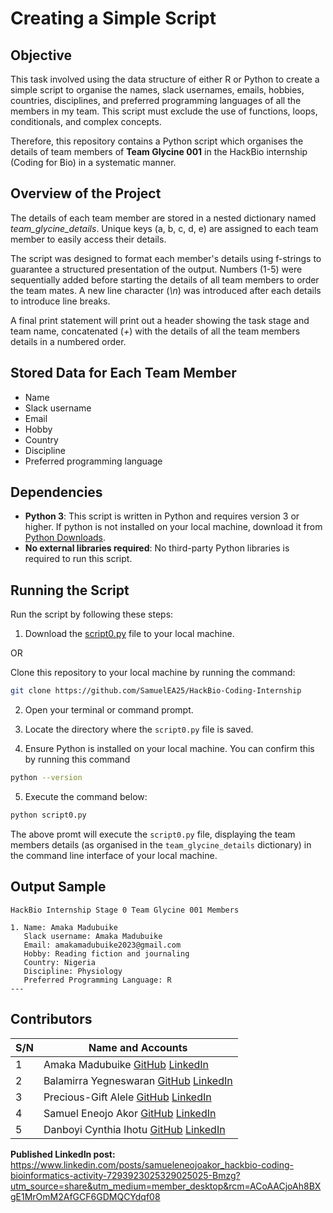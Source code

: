 # Creating a Simple Script
## Objective
This task involved using the data structure of either R or Python to create a simple script to organise the names, slack usernames, emails, hobbies, countries, disciplines, and preferred programming languages of all the members in my team. This script must exclude the use of functions, loops, conditionals, and complex concepts.

Therefore, this repository contains a Python script which organises the details of team members of **Team Glycine 001** in the HackBio internship (Coding for Bio) in a systematic manner.
## Overview of the Project
The details of each team member are stored in a nested dictionary named *team_glycine_details*. Unique keys (a, b, c, d, e) are assigned to each team member to easily access their details. 

The script was designed to format each member's details using f-strings to guarantee a structured presentation of the output. Numbers (1-5) were sequentially added before starting the details of all team members to order the team mates. A new line character (*\n*) was introduced after each details to introduce line breaks. 

A final print statement will print out a header showing the task stage and team name, concatenated (*+*) with the details of all the team members details in a numbered order.
## Stored Data for Each Team Member
- Name
- Slack username
- Email
- Hobby
- Country
- Discipline
- Preferred programming language
## Dependencies
- **Python 3**: This script is written in Python and requires version 3 or higher. If python is not installed on your local machine, download it from [Python Downloads](https://www.python.org/downloads/).
- **No external libraries required**: No third-party Python libraries is required to run this script.
## Running the Script
Run the script by following these steps:

1. Download the [script0.py](https://github.com/SamuelEA25/HackBio-Coding-Internship/blob/main/Stage%200/script0.py) file to your local machine.

OR

Clone this repository to your local machine by running the command:

```bash
git clone https://github.com/SamuelEA25/HackBio-Coding-Internship
```

2. Open your terminal or command prompt.

3. Locate the directory where the `script0.py` file is saved.

4. Ensure Python is installed on your local machine. You can confirm this by running this command

```bash
python --version
```

5. Execute the command below:

```bash
python script0.py
```

The above promt will execute the `script0.py` file, displaying the team members details (as organised in the `team_glycine_details` dictionary) in the command line interface of your local machine.

## Output Sample

```
HackBio Internship Stage 0 Team Glycine 001 Members

1. Name: Amaka Madubuike
   Slack username: Amaka Madubuike
   Email: amakamadubuike2023@gmail.com
   Hobby: Reading fiction and journaling
   Country: Nigeria
   Discipline: Physiology
   Preferred Programming Language: R
---
```

## Contributors
| S/N | Name and Accounts                                                                                                                   |
|-----|-------------------------------------------------------------------------------------------------------------------------------------|
| 1   | Amaka Madubuike  [GitHub](https://github.com/Ace-all)  [LinkedIn](https://www.linkedin.com/in/amaka-madubuike-672370289/)           |
| 2   | Balamirra Yegneswaran  [GitHub](https://github.com/mirra-09)  [LinkedIn](https://www.linkedin.com/in/balamirra/)                    |
| 3   | Precious-Gift Alele  [GitHub](https://github.com/PliciousG)  [LinkedIn](https://www.linkedin.com/in/precious-giftalele/)            |
| 4   | Samuel Eneojo Akor  [GitHub](https://github.com/SamuelEA25)  [LinkedIn](https://www.linkedin.com/in/samueleneojoakor/)              |
| 5   | Danboyi Cynthia Ihotu  [GitHub](https://github.com/Drihotu)  [LinkedIn](https://www.linkedin.com/in/cynthia-danboyi-dvm-1514832b3/) |


**Published LinkedIn post:** https://www.linkedin.com/posts/samueleneojoakor_hackbio-coding-bioinformatics-activity-7293923025329025025-Bmzg?utm_source=share&utm_medium=member_desktop&rcm=ACoAACjoAh8BXgE1MrOmM2AfGCF6GDMQCYdqf08
